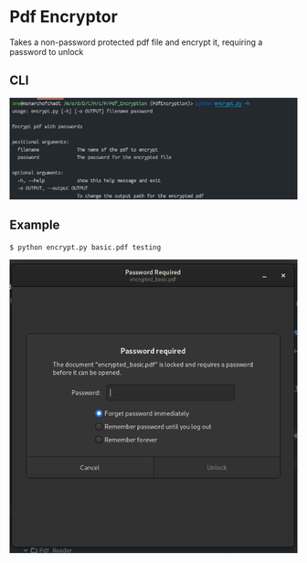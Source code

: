 # Pdf Encryptor

Takes a non-password protected pdf file and encrypt it, requiring a password to unlock

## CLI

![img.png](images/cli.png)

## Example

```shell
$ python encrypt.py basic.pdf testing
```

![img.png](images/encrypted_pdf.png)